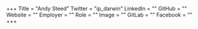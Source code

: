 +++
Title = "Andy Steed"
Twitter = "ip_darwin"
LinkedIn = ""
GitHub = ""
Website = ""
Employer = ""
Role = ""
Image = ""
GitLab = ""
Facebook = ""
+++

